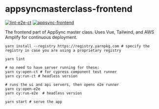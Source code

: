 # appsyncmasterclass-frontend

[![lint-e2e-ct](https://github.com/muratkeremozcan/appsyncmasterclass-frontend/actions/workflows/main.yml/badge.svg?branch=main)](https://github.com/muratkeremozcan/appsyncmasterclass-frontend/actions/workflows/main.yml)
[![appsync-frontend](https://img.shields.io/endpoint?url=https://cloud.cypress.io/badge/count/r8t63u/main&style=plastic&logo=cypress)](https://cloud.cypress.io/projects/r8t63u/runs)

The frontend part of AppSync master class. Uses Vue, Tailwind, and AWS Amplify
for continuous deployment.

```
yarn install --registry https://registry.yarnpkg.com # specify the registry in case you are using a proprietary registry

yarn lint

# no need to have server running for these:
yarn cy:open-ct # for cypress component test runner
yarn cy:run-ct # headless version

# runs the ui and api servers, then opens e2e runner
yarn cy:open-e2e
yarn cy:run-e2e  # headless version

yarn start # serve the app
```

